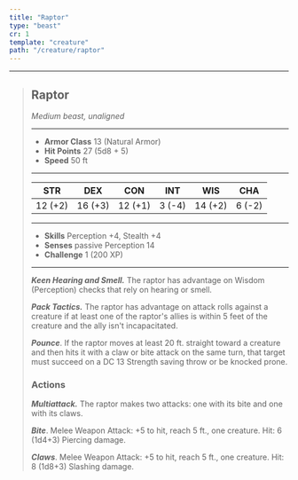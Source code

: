 ```yaml
---
title: "Raptor"
type: "beast"
cr: 1
template: "creature"
path: "/creature/raptor"
---
```


___
>
> ## Raptor
>*Medium beast, unaligned*
> ___
>
> - **Armor Class** 13 (Natural Armor)
> - **Hit Points** 27 (5d8 + 5)
> - **Speed** 50 ft
> ___
>
>|STR|DEX|CON|INT|WIS|CHA|
>|:---:|:---:|:---:|:---:|:---:|:---:|
>|12 (+2)|16 (+3)|12 (+1)|3 (-4)|14 (+2)|6 (-2)|
> ___
>
> - **Skills** Perception +4, Stealth +4
> - **Senses** passive Perception 14
> - **Challenge** 1 (200 XP)
> ___
>
> ***Keen Hearing and Smell.*** The raptor has advantage on Wisdom (Perception) checks that rely on hearing or smell.
>
> ***Pack Tactics.*** The raptor has advantage on attack rolls against a creature if at least one of the raptor's allies is within 5 feet of the creature and the ally isn't incapacitated.
>
> ***Pounce***. If the raptor moves at least 20 ft. straight toward a creature and then hits it with a claw or bite attack on the same turn, that target must succeed on a DC 13 Strength saving throw or be knocked prone.
>
> ### Actions
> ***Multiattack.*** The raptor makes two attacks: one with its bite and one with its claws.
>
> ***Bite***. Melee Weapon Attack: +5 to hit, reach 5 ft., one creature. Hit: 6 (1d4+3) Piercing damage.
>
> ***Claws***. Melee Weapon Attack: +5 to hit, reach 5 ft., one creature. Hit: 8 (1d8+3) Slashing damage.
